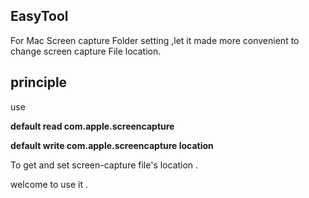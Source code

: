## EasyTool 
For Mac Screen capture Folder setting ,let it made more convenient to change screen capture File location.

## principle

use 

**default read com.apple.screencapture**

**default write com.apple.screencapture location**

To get and set screen-capture file's location .

welcome to use it . 




